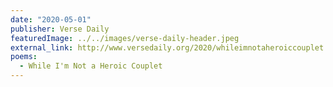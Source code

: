 ```yaml
---
date: "2020-05-01"
publisher: Verse Daily
featuredImage: ../../images/verse-daily-header.jpeg
external_link: http://www.versedaily.org/2020/whileimnotaheroiccouplet.shtml
poems: 
  - While I'm Not a Heroic Couplet
---
```

